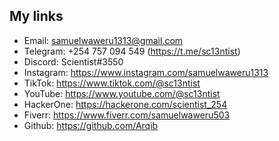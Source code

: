 ## My links
- Email: samuelwaweru1313@gmail.com
- Telegram: +254 757 094 549 (https://t.me/sc13ntist)
- Discord: Scientist#3550
- Instagram: https://www.instagram.com/samuelwaweru1313
- TikTok: https://www.tiktok.com/@sc13ntist
- YouTube: https://www.youtube.com/@sc13ntist
- HackerOne: https://hackerone.com/scientist_254
- Fiverr: https://www.fiverr.com/samuelwaweru503
- Github: https://github.com/Arqib
